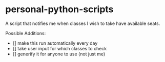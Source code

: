 # personal-python-scripts

A script that notifies me when classes I wish to take have available seats. 

Possible Additions:
* [] make this run automatically every day
* [] take user input for which classes to check
* [] generify it for anyone to use (not just me)

